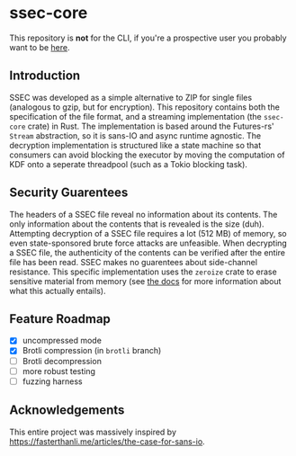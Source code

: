 # ssec-core

This repository is **not** for the CLI, if you're a prospective user you probably want to be [here](https://github.com/james-conn/ssec-cli).

## Introduction
SSEC was developed as a simple alternative to ZIP for single files (analogous to gzip, but for encryption).
This repository contains both the specification of the file format, and a streaming implementation (the `ssec-core` crate) in Rust.
The implementation is based around the Futures-rs' `Stream` abstraction, so it is sans-IO and async runtime agnostic.
The decryption implementation is structured like a state machine so that consumers can avoid blocking the executor by moving the computation of KDF onto a seperate threadpool (such as a Tokio blocking task).

## Security Guarentees
The headers of a SSEC file reveal no information about its contents.
The only information about the contents that is revealed is the size (duh).
Attempting decryption of a SSEC file requires a lot (512 MB) of memory, so even state-sponsored brute force attacks are unfeasible.
When decrypting a SSEC file, the authenticity of the contents can be verified after the entire file has been read.
SSEC makes no guarentees about side-channel resistance.
This specific implementation uses the `zeroize` crate to erase sensitive material from memory (see [the docs](https://docs.rs/zeroize/latest/zeroize/) for more information about what this actually entails).

## Feature Roadmap
- [x] uncompressed mode
- [x] Brotli compression (in `brotli` branch)
- [ ] Brotli decompression
- [ ] more robust testing
- [ ] fuzzing harness

## Acknowledgements
This entire project was massively inspired by <https://fasterthanli.me/articles/the-case-for-sans-io>.
